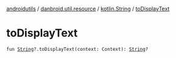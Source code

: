 [androidutils](../../index.md) / [danbroid.util.resource](../index.md) / [kotlin.String](index.md) / [toDisplayText](./to-display-text.md)

# toDisplayText

`fun `[`String`](https://kotlinlang.org/api/latest/jvm/stdlib/kotlin/-string/index.html)`?.toDisplayText(context: Context): `[`String`](https://kotlinlang.org/api/latest/jvm/stdlib/kotlin/-string/index.html)`?`